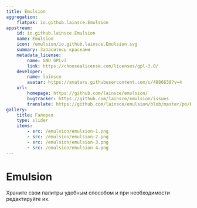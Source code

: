 ```yaml
---
title: Emulsion
aggregation:
    flatpak: io.github.lainsce.Emulsion
appstream:
    id: io.github.lainsce.Emulsion
    name: Emulsion
    icon: /emulsion/io.github.lainsce.Emulsion.svg
    summary: Запаситесь красками
    metadata_license:
        name: GNU GPLv3
        link: https://choosealicense.com/licenses/gpl-3.0/
    developer:
        name: lainsce
        avatar: https://avatars.githubusercontent.com/u/4886639?v=4
    url:
        homepage: https://github.com/lainsce/emulsion/
        bugtracker: https://github.com/lainsce/emulsion/issues
        translate: https://github.com/lainsce/emulsion/blob/master/po/README.md
gallery:
    title: Галерея
    type: slider
    items:
        - src: /emulsion/emulsion-1.png
        - src: /emulsion/emulsion-2.png
        - src: /emulsion/emulsion-3.png
        - src: /emulsion/emulsion-4.png
---
```


# Emulsion

Храните свои палитры удобным способом и при необходимости редактируйте их.

<AGWGallery />

<!--@include: @apps/_parts/install/content-flatpak.md-->
